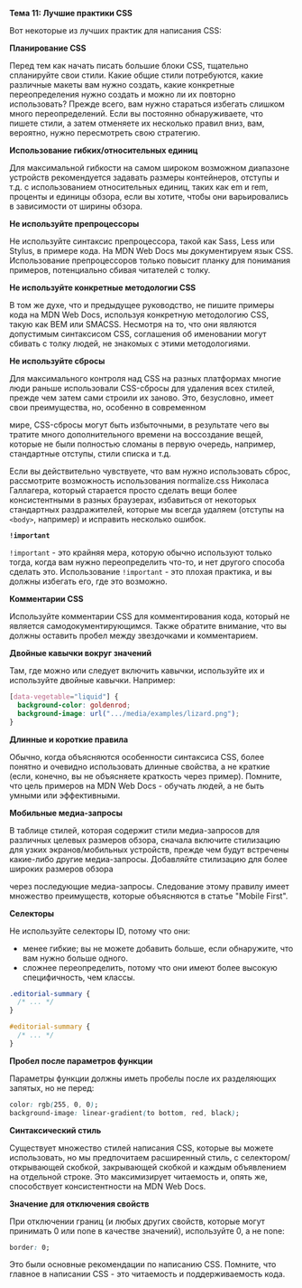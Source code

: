 **Тема 11: Лучшие практики CSS**

Вот некоторые из лучших практик для написания CSS:

**Планирование CSS**

Перед тем как начать писать большие блоки CSS, тщательно спланируйте свои стили. Какие общие стили потребуются, какие различные макеты вам нужно создать, какие конкретные переопределения нужно создать и можно ли их повторно использовать? Прежде всего, вам нужно стараться избегать слишком много переопределений. Если вы постоянно обнаруживаете, что пишете стили, а затем отменяете их несколько правил вниз, вам, вероятно, нужно пересмотреть свою стратегию.

**Использование гибких/относительных единиц**

Для максимальной гибкости на самом широком возможном диапазоне устройств рекомендуется задавать размеры контейнеров, отступы и т.д. с использованием относительных единиц, таких как em и rem, проценты и единицы обзора, если вы хотите, чтобы они варьировались в зависимости от ширины обзора.

**Не используйте препроцессоры**

Не используйте синтаксис препроцессора, такой как Sass, Less или Stylus, в примере кода. На MDN Web Docs мы документируем язык CSS. Использование препроцессоров только повысит планку для понимания примеров, потенциально сбивая читателей с толку.

**Не используйте конкретные методологии CSS**

В том же духе, что и предыдущее руководство, не пишите примеры кода на MDN Web Docs, используя конкретную методологию CSS, такую как BEM или SMACSS. Несмотря на то, что они являются допустимым синтаксисом CSS, соглашения об именовании могут сбивать с толку людей, не знакомых с этими методологиями.

**Не используйте сбросы**

Для максимального контроля над CSS на разных платформах многие люди раньше использовали CSS-сбросы для удаления всех стилей, прежде чем затем сами строили их заново. Это, безусловно, имеет свои преимущества, но, особенно в современном

мире, CSS-сбросы могут быть избыточными, в результате чего вы тратите много дополнительного времени на воссоздание вещей, которые не были полностью сломаны в первую очередь, например, стандартные отступы, стили списка и т.д.

Если вы действительно чувствуете, что вам нужно использовать сброс, рассмотрите возможность использования normalize.css Николаса Галлагера, который старается просто сделать вещи более консистентными в разных браузерах, избавиться от некоторых стандартных раздражителей, которые мы всегда удаляем (отступы на `<body>`, например) и исправить несколько ошибок.

**`!important`**

`!important` - это крайняя мера, которую обычно используют только тогда, когда вам нужно переопределить что-то, и нет другого способа сделать это. Использование `!important` - это плохая практика, и вы должны избегать его, где это возможно.

**Комментарии CSS**

Используйте комментарии CSS для комментирования кода, который не является самодокументирующимся. Также обратите внимание, что вы должны оставить пробел между звездочками и комментарием.

**Двойные кавычки вокруг значений**

Там, где можно или следует включить кавычки, используйте их и используйте двойные кавычки. Например:

```css
[data-vegetable="liquid"] {
  background-color: goldenrod;
  background-image: url(".../media/examples/lizard.png");
}
```

**Длинные и короткие правила**

Обычно, когда объясняются особенности синтаксиса CSS, более понятно и очевидно использовать длинные свойства, а не краткие (если, конечно, вы не объясняете краткость через пример). Помните, что цель примеров на MDN Web Docs - обучать людей, а не быть умными или эффективными.

**Мобильные медиа-запросы**

В таблице стилей, которая содержит стили медиа-запросов для различных целевых размеров обзора, сначала включите стилизацию для узких экранов/мобильных устройств, прежде чем будут встречены какие-либо другие медиа-запросы. Добавляйте стилизацию для более широких размеров обзора

через последующие медиа-запросы. Следование этому правилу имеет множество преимуществ, которые объясняются в статье "Mobile First".

**Селекторы**

Не используйте селекторы ID, потому что они:
- менее гибкие; вы не можете добавить больше, если обнаружите, что вам нужно больше одного.
- сложнее переопределить, потому что они имеют более высокую специфичность, чем классы.

```css
.editorial-summary {
  /* ... */
}

#editorial-summary {
  /* ... */
}
```

**Пробел после параметров функции**

Параметры функции должны иметь пробелы после их разделяющих запятых, но не перед:

```css
color: rgb(255, 0, 0);
background-image: linear-gradient(to bottom, red, black);
```

**Синтаксический стиль**

Существует множество стилей написания CSS, которые вы можете использовать, но мы предпочитаем расширенный стиль, с селектором/открывающей скобкой, закрывающей скобкой и каждым объявлением на отдельной строке. Это максимизирует читаемость и, опять же, способствует консистентности на MDN Web Docs.

**Значение для отключения свойств**

При отключении границ (и любых других свойств, которые могут принимать 0 или none в качестве значений), используйте 0, а не none:

```css
border: 0;
```

Это были основные рекомендации по написанию CSS. Помните, что главное в написании CSS - это читаемость и поддерживаемость кода.